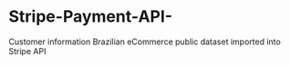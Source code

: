 # Stripe-Payment-API-
Customer information Brazilian eCommerce public dataset imported into Stripe API
